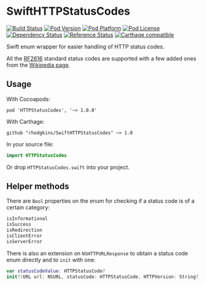 # SwiftHTTPStatusCodes
[![Build Status](https://travis-ci.org/rhodgkins/SwiftHTTPStatusCodes.svg?branch=master)](https://travis-ci.org/rhodgkins/SwiftHTTPStatusCodes)
[![Pod Version](http://img.shields.io/cocoapods/v/HTTPStatusCodes.svg)](http://cocoadocs.org/docsets/HTTPStatusCodes/)
[![Pod Platform](http://img.shields.io/cocoapods/p/HTTPStatusCodes.svg)](http://cocoadocs.org/docsets/HTTPStatusCodes/)
[![Pod License](http://img.shields.io/cocoapods/l/HTTPStatusCodes.svg)](http://opensource.org/licenses/MIT)
[![Dependency Status](https://www.versioneye.com/objective-c/HTTPStatusCodes/1.0.1/badge.svg)](https://www.versioneye.com/objective-c/HTTPStatusCodes/1.0.2)
[![Reference Status](https://www.versioneye.com/objective-c/HTTPStatusCodes/reference_badge.svg)](https://www.versioneye.com/objective-c/HTTPStatusCodes/references)
[![Carthage compatible](https://img.shields.io/badge/Carthage-compatible-4BC51D.svg?style=flat)](https://github.com/Carthage/Carthage)

Swift enum wrapper for easier handling of HTTP status codes.

All the [RF2616](http://www.ietf.org/rfc/rfc2616.txt) standard status codes are supported with a few added ones from the [Wikipedia page](http://en.wikipedia.org/wiki/List_of_HTTP_status_codes).

## Usage

With Cocoapods:
```
pod 'HTTPStatusCodes', '~> 1.0.0'
```

With Carthage:

```ogdl
github "rhodgkins/SwiftHTTPStatusCodes" ~> 1.0
```

In your source file:
```swift
import HTTPStatusCodes
```

Or drop `HTTPStatusCodes.swift` into your project.

## Helper methods

There are `Bool` properties on the enum for checking if a status code is of a certain category:
```swift
isInformational
isSuccess
isRedirection
isClientError
isServerError
```

There is also an extension on `NSHTTPURLResponse` to obtain a status code enum directly and to `init` with one:
```swift
var statusCodeValue: HTTPStatusCode?
init?(URL url: NSURL, statusCode: HTTPStatusCode, HTTPVersion: String?, headerFields: [NSObject : AnyObject]?)
```

